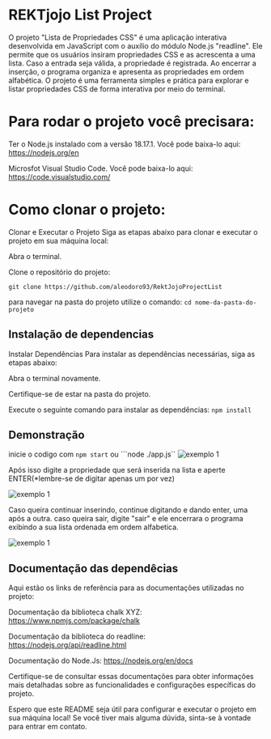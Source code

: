 
# REKTjojo List Project

O projeto "Lista de Propriedades CSS" é uma aplicação interativa desenvolvida em JavaScript com o auxílio do módulo Node.js "readline". Ele permite que os usuários insiram propriedades CSS e as acrescenta a uma lista. Caso a entrada seja válida, a propriedade é registrada. Ao encerrar a inserção, o programa organiza e apresenta as propriedades em ordem alfabética. O projeto é uma ferramenta simples e prática para explorar e listar propriedades CSS de forma interativa por meio do terminal.
 


# Para rodar o projeto você precisara:
Ter o Node.js instalado com a versão 18.17.1.  Você pode baixa-lo aqui: https://nodejs.org/en


Microsfot Visual Studio Code.  Você pode baixa-lo aqui: https://code.visualstudio.com/


 


# Como clonar o projeto:

Clonar e Executar o Projeto
Siga as etapas abaixo para clonar e executar o projeto em sua máquina local:

Abra o terminal.

Clone o repositório do projeto:

```git clone https://github.com/aleodoro93/RektJojoProjectList```

para navegar na pasta do projeto utilize o comando:
``` cd nome-da-pasta-do-projeto ```




## Instalação de dependencias

Instalar Dependências
Para instalar as dependências necessárias, siga as etapas abaixo:

Abra o terminal novamente.

Certifique-se de estar na pasta do projeto.

Execute o seguinte comando para instalar as dependências:
```npm install```




## Demonstração

inicie o codigo com ```npm start``` ou ```node ./app.js``
![exemplo 1](./src/img/print%201.png)

Após isso digite a propriedade que será inserida na lista e aperte ENTER(*lembre-se de digitar apenas um por vez)


![exemplo 1](./src/img/print%202.png)

Caso queira continuar inserindo, continue digitando e dando enter, uma após a outra.
caso queira sair, digite "sair" e ele encerrara o programa exibindo a sua lista ordenada em ordem alfabetica.

![exemplo 1](./src/img/print%203.png)


## Documentação das dependêcias

Aqui estão os links de referência para as documentações utilizadas no projeto:

Documentação da biblioteca chalk XYZ: https://www.npmjs.com/package/chalk

Documentação  da biblioteca do readline: https://nodejs.org/api/readline.html

Documentação do Node.Js: https://nodejs.org/en/docs

Certifique-se de consultar essas documentações para obter informações mais detalhadas sobre as funcionalidades e configurações específicas do projeto.



Espero que este README seja útil para configurar e executar o projeto em sua máquina local! Se você tiver mais alguma dúvida, sinta-se à vontade para entrar em contato.
    

